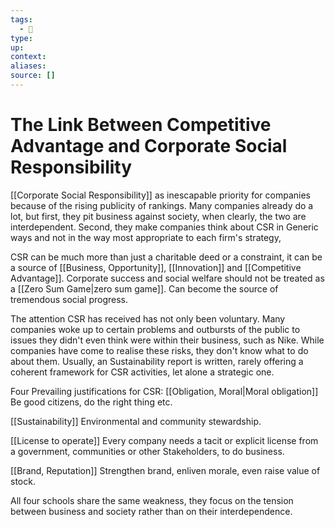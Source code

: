 ```yaml
---
tags:
  - 🚧 
type:
up:
context:
aliases:
source: []
---
```


# The Link Between Competitive Advantage and Corporate Social Responsibility

[[Corporate Social Responsibility]] as inescapable priority for companies because of the rising publicity of rankings. Many companies already do a lot, but first, they pit business against society, when clearly, the two are interdependent. Second, they make companies think about CSR in Generic ways and not in the way most appropriate to each firm's strategy,

CSR can be much more than just a charitable deed or a constraint, it can be a source of [[Business, Opportunity]], [[Innovation]] and [[Competitive Advantage]]. Corporate success and social welfare should not be treated as a [[Zero Sum Game|zero sum game]]. Can become the source of tremendous social progress.

The attention CSR has received has not only been voluntary. Many companies woke up to certain problems and outbursts of the public to issues they didn't even think were within their business, such as Nike. While companies have come to realise these risks, they don't know what to do about them. Usually, an Sustainability report is written, rarely offering a coherent framework for CSR activities, let alone a strategic one.

Four Prevailing justifications for CSR:
[[Obligation, Moral|Moral obligation]]
Be good citizens, do the right thing etc.

[[Sustainability]]
Environmental and community stewardship.

[[License to operate]]
Every company needs a tacit or explicit license from a government, communities or other Stakeholders, to do business.

[[Brand, Reputation]]
Strengthen brand, enliven morale, even raise value of stock.

All four schools share the same weakness, they focus on the tension between business and society rather than on their interdependence.
